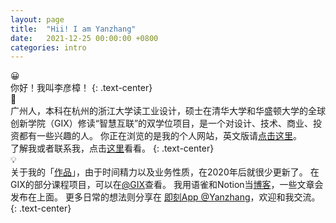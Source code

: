 ```yaml
---
layout: page
title:  "Hii! I am Yanzhang"
date:   2021-12-25 00:00:00 +0800
categories: intro
---
```


😀
<br>
你好！我叫李彦樟！
{: .text-center}
<br>
🔦
<br>
广州人，本科在杭州的浙江大学读工业设计，硕士在清华大学和华盛顿大学的全球创新学院（GIX）修读“智慧互联”的双学位项目，是一个对设计、技术、商业、投资都有一些兴趣的人。
你正在浏览的是我的个人网站，英文版请[点击这里](https://liyanzhang.com)。
<br>
了解我或者联系我，点击[这里](/aboutMe)看看。
{: .text-center}
<br>
💡
<br>
关于我的「[作品](/works/)」，由于时间精力以及业务性质，在2020年后就很少更新了。
在GIX的部分课程项目，可以在[@GIX](/gix/)查看。
我用语雀和Notion当[博客](https://www.yuque.com/liyanzhang/thinking)，一些文章会发布在上面。
更多日常的想法则分享在 [即刻App @Yanzhang](https://web.okjike.com/u/B8D9E902-BB3C-4AE2-88CC-3830D96271D6)，欢迎和我交流。
{: .text-center}